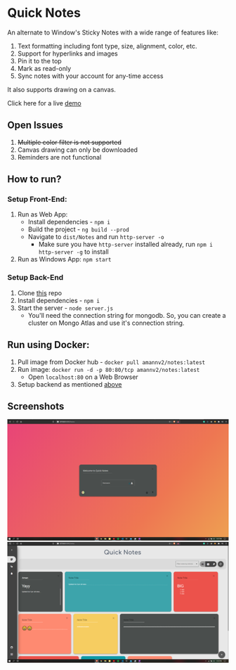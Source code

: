 # Quick Notes

An alternate to Window's Sticky Notes with a wide range of features like:

1. Text formatting including font type, size, alignment, color, etc.
2. Support for hyperlinks and images
3. Pin it to the top
4. Mark as read-only
5. Sync notes with your account for any-time access

It also supports drawing on a canvas.

Click here for a live [demo](http://13.127.174.246/)

## Open Issues

1. ~~Multiple color filter is not supported~~
2. Canvas drawing can only be downloaded
3. Reminders are not functional

## How to run?

### Setup Front-End:

1. Run as Web App:
   - Install dependencies - `npm i`
   - Build the project - `ng build --prod`
   - Navigate to `dist/Notes` and run `http-server -o`
     - Make sure you have `http-server` installed already, run `npm i http-server -g` to install
2. Run as Windows App: `npm start`

### Setup Back-End

1. Clone [this](https://github.com/amannv2/Notes-Backend) repo
2. Install dependencies - `npm i`
3. Start the server - `node server.js`
   - You'll need the connection string for mongodb. So, you can create a cluster on Mongo Atlas and use it's connection string.

## Run using Docker:

1. Pull image from Docker hub - `docker pull amannv2/notes:latest`
2. Run image: `docker run -d -p 80:80/tcp amannv2/notes:latest`
   - Open `localhost:80` on a Web Browser
3. Setup backend as mentioned [above](https://github.com/amannv2/Notes#setup-back-end)

## Screenshots

![Picture 2](./src/assets/screenshots/2.png)
![Picture 1](./src/assets/screenshots/1.png)
